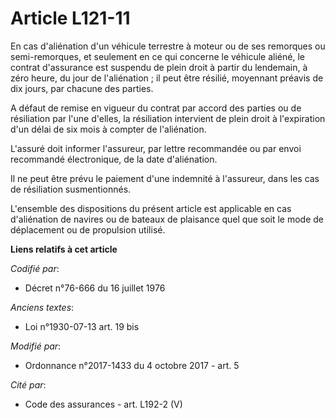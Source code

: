 # Article L121-11

En cas d'aliénation d'un véhicule terrestre à moteur ou de ses remorques ou semi-remorques, et seulement en ce qui concerne
le véhicule aliéné, le contrat d'assurance est suspendu de plein droit à partir du lendemain, à zéro heure, du jour de
l'aliénation ; il peut être résilié, moyennant préavis de dix jours, par chacune des parties.

A défaut de remise en vigueur du contrat par accord des parties ou de résiliation par l'une d'elles, la résiliation
intervient de plein droit à l'expiration d'un délai de six mois à compter de l'aliénation.

L'assuré doit informer l'assureur, par lettre recommandée ou par envoi recommandé électronique, de la date d'aliénation.

Il ne peut être prévu le paiement d'une indemnité à l'assureur, dans les cas de résiliation susmentionnés.

L'ensemble des dispositions du présent article est applicable en cas d'aliénation de navires ou de bateaux de plaisance quel
que soit le mode de déplacement ou de propulsion utilisé.

**Liens relatifs à cet article**

_Codifié par_:

  - Décret n°76-666 du 16 juillet 1976

_Anciens textes_:

  - Loi n°1930-07-13 art. 19 bis

_Modifié par_:

  - Ordonnance n°2017-1433 du 4 octobre 2017 - art. 5

_Cité par_:

  - Code des assurances - art. L192-2 (V)
